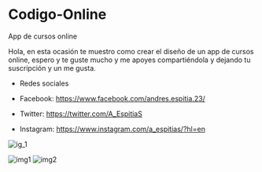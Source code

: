 # Codigo-Online
App de cursos online

Hola, en esta ocasión te muestro como crear el diseño de un app de cursos online, espero y te guste mucho y me apoyes compartiéndola y dejando tu suscripción y un me gusta. 

- Redes sociales

- Facebook: https://www.facebook.com/andres.espitia.23/
- Twitter: https://twitter.com/A_EspitiaS
- Instagram: https://www.instagram.com/a_espitias/?hl=en

![ig_1](https://user-images.githubusercontent.com/75282613/113747365-edad8980-96cc-11eb-913f-f933013497e7.png)

![img1](https://user-images.githubusercontent.com/75282613/113747408-f9994b80-96cc-11eb-8238-2f7902dfb4ac.png)
![img2](https://user-images.githubusercontent.com/75282613/113747411-fa31e200-96cc-11eb-8d5a-639cd1d18213.png)
